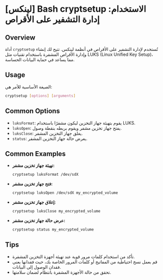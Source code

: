 # [لينكس] Bash cryptsetup الاستخدام: إدارة التشفير على الأقراص

## Overview
أداة `cryptsetup` تُستخدم لإدارة التشفير على الأقراص في أنظمة لينكس. تتيح لك إنشاء وإدارة الأقراص المشفرة باستخدام تقنيات مثل LUKS (Linux Unified Key Setup)، مما يساعد في حماية البيانات الحساسة.

## Usage
الصيغة الأساسية للأمر هي:

```bash
cryptsetup [options] [arguments]
```

## Common Options
- `luksFormat`: يقوم بتهيئة جهاز التخزين ليكون مشفرًا باستخدام LUKS.
- `luksOpen`: يفتح جهاز تخزين مشفر ويقوم بربطه بنقطة وصول.
- `luksClose`: يغلق جهاز التخزين المشفر.
- `status`: يعرض حالة جهاز التخزين المشفر.

## Common Examples
- **تهيئة جهاز تخزين مشفر:**
  ```bash
  cryptsetup luksFormat /dev/sdX
  ```

- **فتح جهاز تخزين مشفر:**
  ```bash
  cryptsetup luksOpen /dev/sdX my_encrypted_volume
  ```

- **إغلاق جهاز تخزين مشفر:**
  ```bash
  cryptsetup luksClose my_encrypted_volume
  ```

- **عرض حالة جهاز تخزين مشفر:**
  ```bash
  cryptsetup status my_encrypted_volume
  ```

## Tips
- تأكد من استخدام كلمات مرور قوية عند تهيئة أجهزة التخزين المشفرة.
- قم بعمل نسخ احتياطية من المفاتيح أو كلمات المرور الخاصة بك، حيث فقدانها يعني فقدان الوصول إلى البيانات.
- تحقق من حالة الأجهزة المشفرة بانتظام لضمان سلامتها.
